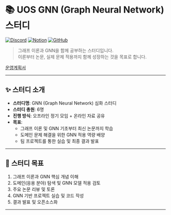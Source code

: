 # 📚 UOS GNN (Graph Neural Network) 스터디
[![Discord](https://img.shields.io/badge/Discord-5865F2?style=for-the-badge&logo=discord&logoColor=white)](https://discord.gg/PHGmZuvmVJ)
[![Notion](https://img.shields.io/badge/Notion-000000?style=for-the-badge&logo=notion&logoColor=white)](https://www.notion.so/GNN-Graph-Neural-Network-1b88f8dbae1f80928413e33315d8c1bf/)
[![GitHub](https://img.shields.io/badge/GitHub-181717?style=for-the-badge&logo=github&logoColor=white)](https://github.com/uos-gnn-study/GNN_study)
> 그래프 이론과 GNN을 함께 공부하는 스터디입니다.  
> 이론부터 논문, 실제 문제 적용까지 함께 성장하는 것을 목표로 합니다.

[운영계획서](docs/StudyCharter.md)

---

## ✨ 스터디 소개

- **스터디명**: GNN (Graph Neural Network) 심화 스터디
- **스터디 총원**: 6명
- **진행 방식**: 오프라인 정기 모임 + 온라인 자료 공유
- **목표**: 
  - 그래프 이론 및 GNN 기초부터 최신 논문까지 학습
  - 도메인 문제 해결을 위한 GNN 적용 역량 배양
  - 팀 프로젝트를 통한 실습 및 최종 결과 발표

---

## 🎯 스터디 목표

1. 그래프 이론과 GNN 핵심 개념 이해
2. 도메인(응용 분야) 탐색 및 GNN 모델 적용 검토
3. 주요 논문 리뷰 및 토론
4. GNN 기반 프로젝트 실습 및 코드 작성
5. 결과 발표 및 오픈소스화

---

